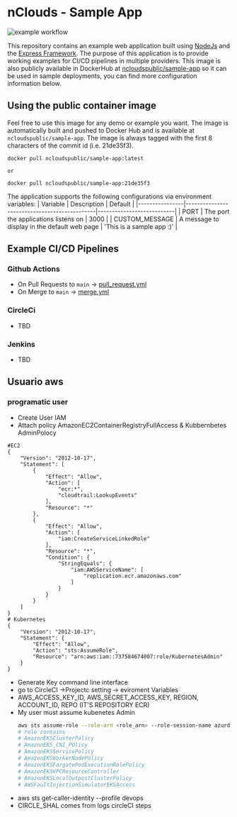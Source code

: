 # nClouds - Sample App
![example workflow](https://github.com/nclouds/sample-app/actions/workflows/merge.yml/badge.svg)

This repository contains an example web application built using [NodeJs](https://nodejs.org/en/) and the [Express Framework](https://expressjs.com/). The purpose of this application is to provide working examples for CI/CD pipelines in multiple providers. This image is also publicly available in DockerHub at [ncloudspublic/sample-app](https://hub.docker.com/r/ncloudspublic/sample-app) so it can be used in sample deployments, you can find more configuration information below.

## Using the public container image
Feel free to use this image for any demo or example you want. The image is automatically built and pushed to Docker Hub and is available at `ncloudspublic/sample-app`. The image is always tagged with the first 8 characters of the commit id (i.e. 21de35f3).

```
docker pull ncloudspublic/sample-app:latest

or 

docker pull ncloudspublic/sample-app:21de35f3
```

The application supports the following configurations via environment variables:
| Variable       | Description                                  | Default                   |
|----------------|----------------------------------------------|---------------------------|
| PORT           | The port the applications listens on         | 3000                      |
| CUSTOM_MESSAGE | A message to display in the default web page | 'This is a sample app :)' |

## Example CI/CD  Pipelines
### Github Actions
- On Pull Requests to `main` -> [pull_request.yml](/.github/workflows/pull_request.yml)
- On Merge to `main` -> [merge.yml](/.github/workflows/merge.yml)
### CircleCi
- TBD
### Jenkins
- TBD

## Usuario aws

### programatic user
  - Create User IAM
  - Attach policy AmazonEC2ContainerRegistryFullAccess & Kubbernbetes AdminPolocy
````
#EC2
{
    "Version": "2012-10-17",
    "Statement": [
        {
            "Effect": "Allow",
            "Action": [
                "ecr:*",
                "cloudtrail:LookupEvents"
            ],
            "Resource": "*"
        },
        {
            "Effect": "Allow",
            "Action": [
                "iam:CreateServiceLinkedRole"
            ],
            "Resource": "*",
            "Condition": {
                "StringEquals": {
                    "iam:AWSServiceName": [
                        "replication.ecr.amazonaws.com"
                    ]
                }
            }
        }
    ]
}
# Kubernetes
{
    "Version": "2012-10-17",
    "Statement": {
        "Effect": "Allow",
        "Action": "sts:AssumeRole",
        "Resource": "arn:aws:iam::737584674007:role/KubernetesAdmin"
    }
}

````
- Generate Key command line interface
- go to CircleCI ->Projectc setting -> eviroment Variables
- AWS_ACCESS_KEY_ID, AWS_SECRET_ACCESS_KEY, REGION, ACCOUNT_ID, REPO (IT'S REPOSITORY ECR)
- My user must assume kubenetes Admin
  ```sh
  aws sts assume-role --role-arn <role_arn> --role-session-name azurdia-project-2-optinal --profile devops
  # role contains 
  # AmazonEKSClusterPolicy
  # AmazonEKS_CNI_POlicy
  # AmazonEKSServicePolicy
  # AmazonEKSWorkerNodePolicy
  # AmazonEKSFargatePodExecutionRolePolicy
  # AmazonEKSVPCResourceController
  # AmazonEKSLocalOutpostClusterPolicy
  # AWSFaultInjectionSimulatorEKSAccess
  ```
- aws sts get-caller-identity --profile devops
- CIRCLE_SHAL comes from logs circleCI steps